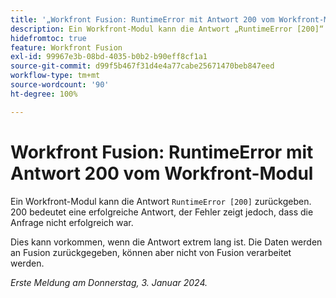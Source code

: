 ```yaml
---
title: '„Workfront Fusion: RuntimeError mit Antwort 200 vom Workfront-Modul“'
description: Ein Workfront-Modul kann die Antwort „RuntimeError [200]“ zurückgeben. 200 bedeutet eine erfolgreiche Antwort, der Fehler zeigt jedoch, dass die Anfrage nicht erfolgreich war.
hidefromtoc: true
feature: Workfront Fusion
exl-id: 99967e3b-08bd-4035-b0b2-b90eff8cf1a1
source-git-commit: d99f5b467f31d4e4a77cabe25671470beb847eed
workflow-type: tm+mt
source-wordcount: '90'
ht-degree: 100%

---
```


# Workfront Fusion: RuntimeError mit Antwort 200 vom Workfront-Modul

<!--

>[!NOTE]
>
>This issue was fixed on May 9, 2024.

-->

Ein Workfront-Modul kann die Antwort `RuntimeError [200]` zurückgeben. 200 bedeutet eine erfolgreiche Antwort, der Fehler zeigt jedoch, dass die Anfrage nicht erfolgreich war.

Dies kann vorkommen, wenn die Antwort extrem lang ist. Die Daten werden an Fusion zurückgegeben, können aber nicht von Fusion verarbeitet werden.

_Erste Meldung am Donnerstag, 3. Januar 2024._
